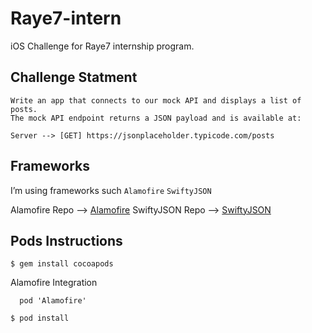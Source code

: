# Raye7-intern
iOS Challenge for Raye7 internship program.

## Challenge Statment

```
Write an app that connects to our mock API and displays a list of posts.
The mock API endpoint returns a JSON payload and is available at:

Server --> [GET] https://jsonplaceholder.typicode.com/posts

```

## Frameworks

I’m using frameworks such  ``` Alamofire ``` ``` SwiftyJSON ```

Alamofire Repo -->  [Alamofire](https://github.com/Alamofire/Alamofire)
SwiftyJSON Repo --> [SwiftyJSON](https://github.com/SwiftyJSON/SwiftyJSON)


## Pods Instructions

``` 
$ gem install cocoapods

```
Alamofire Integration 
```
  pod 'Alamofire'
```
```
$ pod install

```

